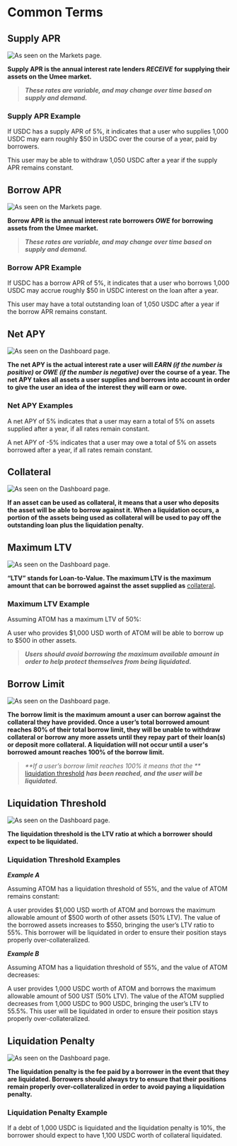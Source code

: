# Common Terms

## Supply APR

![As seen on the Markets page.]()

**Supply APR is the annual interest rate lenders **_**RECEIVE**_** for supplying their assets on the Umee market.**

> _**These rates are variable, and may change over time based on supply and demand.**_

### Supply APR Example

If USDC has a supply APR of 5%, it indicates that a user who supplies 1,000 USDC may earn roughly $50 in USDC over the course of a year, paid by borrowers.

This user may be able to withdraw 1,050 USDC after a year if the supply APR remains constant.

## Borrow APR

![As seen on the Markets page.]()

**Borrow APR is the annual interest rate borrowers **_**OWE**_** for borrowing assets from the Umee market.**

> _**These rates are variable, and may change over time based on supply and demand.**_

### Borrow APR Example

If USDC has a borrow APR of 5%, it indicates that a user who borrows 1,000 USDC may accrue roughly $50 in USDC interest on the loan after a year.

This user may have a total outstanding loan of 1,050 USDC after a year if the borrow APR remains constant.

## Net APY

![As seen on the Dashboard page. ]()

**The net APY is the actual interest rate a user will **_**EARN (if the number is positive)**_** or **_**OWE (if the number is negative)**_** over the course of a year. The net APY takes all assets a user supplies and borrows into account in order to give the user an idea of the interest they will earn or owe.**

### Net APY Examples

A net APY of 5% indicates that a user may earn a total of 5% on assets supplied after a year, if all rates remain constant.

A net APY of -5% indicates that a user may owe a total of 5% on assets borrowed after a year, if all rates remain constant.

## Collateral

![As seen on the Dashboard page. ]()

**If an asset can be used as collateral, it means that a user who deposits the asset will be able to borrow against it. When a liquidation occurs, a portion of the assets being used as collateral will be used to pay off the outstanding loan plus the liquidation penalty.**

## Maximum LTV

![As seen on the Dashboard page. ]()

**“LTV” stands for Loan-to-Value. The maximum LTV is the maximum amount that can be borrowed against the asset supplied as** [collateral]()**.**

### Maximum LTV Example

Assuming ATOM has a maximum LTV of 50%:

A user who provides $1,000 USD worth of ATOM will be able to borrow up to $500 in other assets.

> _**Users should avoid borrowing the maximum available amount in order to help protect themselves from being liquidated.**_

## Borrow Limit

![As seen on the Dashboard page. ]()

**The borrow limit is the maximum amount a user can borrow against the collateral they have provided. Once a user’s total borrowed amount reaches 80% of their total borrow limit, they will be unable to withdraw collateral or borrow any more assets until they repay part of their loan(s) or deposit more collateral. A liquidation will not occur until a user's borrowed amount reaches 100% of the borrow limit.**

> _**If a user’s borrow limit reaches 100% it means that the **_ [liquidation threshold]() _**has been reached, and the user will be liquidated.**_

## Liquidation Threshold

![As seen on the Dashboard page. ]()

**The liquidation threshold is the LTV ratio at which a borrower should expect to be liquidated.**

### Liquidation Threshold Examples

_**Example A**_

Assuming ATOM has a liquidation threshold of 55%, and the value of ATOM remains constant:

A user provides $1,000 USD worth of ATOM and borrows the maximum allowable amount of $500 worth of other assets (50% LTV). The value of the borrowed assets increases to $550, bringing the user’s LTV ratio to 55%. This borrower will be liquidated in order to ensure their position stays properly over-collateralized.

_**Example B**_

Assuming ATOM has a liquidation threshold of 55%, and the value of ATOM decreases:

A user provides 1,000 USDC worth of ATOM and borrows the maximum allowable amount of 500 UST (50% LTV). The value of the ATOM supplied decreases from 1,000 USDC to 900 USDC, bringing the user’s LTV to 55.5%. This user will be liquidated in order to ensure their position stays properly over-collateralized.

## Liquidation Penalty

![As seen on the Dashboard page. ]()

**The liquidation penalty is the fee paid by a borrower in the event that they are liquidated. Borrowers should always try to ensure that their positions remain properly over-collateralized in order to avoid paying a liquidation penalty.**

### Liquidation Penalty Example

If a debt of 1,000 USDC is liquidated and the liquidation penalty is 10%, the borrower should expect to have 1,100 USDC worth of collateral liquidated.